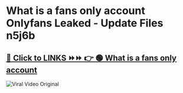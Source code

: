 
 # What is a fans only account Onlyfans Leaked - Update Files n5j6b

## <h2><a href="https://clipsfans.com/What_is_a_fans_only_account&ref=git">🔗 Click to LINKS ⏩⏩ 👉 🟢 What is a fans only account </a></h2>

<a href="https://clipsfans.com/What_is_a_fans_only_account&ref=git" rel="nofollow" data-target="animated-image.originalLink"><img src="https://i.ibb.co.com/xMMVF88/686577567.gif" alt="Viral Video Original" style="max-width: 100%; display: inline-block;" data-target="animated-image.originalImage"></a>


